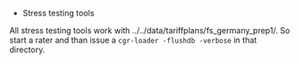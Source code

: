 * Stress testing tools

All stress testing tools work with ../../data/tariffplans/fs_germany_prep1/. So start a rater and than issue a `cgr-loader -flushdb -verbose` in that directory.
